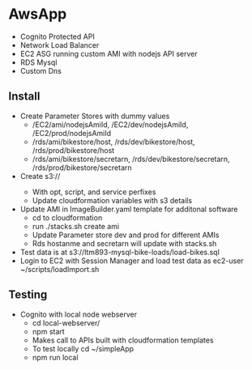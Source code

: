 # AwsApp
* Cognito Protected API
* Network Load Balancer
* EC2 ASG running custom AMI with nodejs API server
* RDS Mysql
* Custom Dns

## Install
* Create Parameter Stores with dummy values
  * /EC2/ami/nodejsAmiId, /EC2/dev/nodejsAmiId, /EC2/prod/nodejsAmiId
  * /rds/ami/bikestore/host, /rds/dev/bikestore/host, /rds/prod/bikestore/host
  * /rds/ami/bikestore/secretarn, /rds/dev/bikestore/secretarn, /rds/prod/bikestore/secretarn
* Create s3://<YOURBUCKET>
    * With opt, script, and service perfixes
    * Update cloudformation variables with s3 details
* Update AMI in ImageBuilder.yaml template for additonal software
    * cd to cloudformation
    * run ./stacks.sh create ami
    * Update Parameter store dev and prod for different AMIs
    * Rds hostanme and secretarn will update with stacks.sh
* Test data is at s3://ltm893-mysql-bike-loads/load-bikes.sql
* Login to EC2 with Session Manager and load test data as ec2-user ~/scripts/loadImport.sh

## Testing
* Cognito with local node webserver
   * cd local-webserver/
   * npm start
   * Makes call to APIs built with cloudformation templates 
   * To test locally cd ~/simpleApp
   * npm run local 




